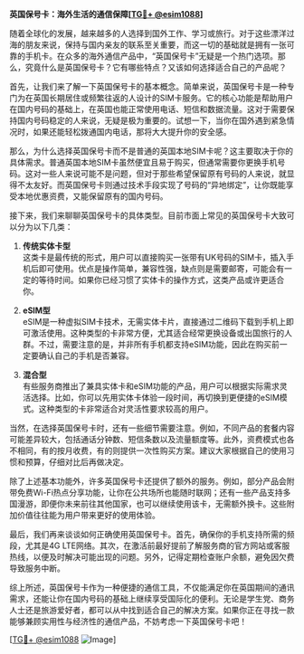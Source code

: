 **英国保号卡：海外生活的通信保障[[TG💪+ @esim1088](https://t.me/s/esim1088)]**

随着全球化的发展，越来越多的人选择到国外工作、学习或旅行。对于这些漂洋过海的朋友来说，保持与国内亲友的联系至关重要，而这一切的基础就是拥有一张可靠的手机卡。在众多的海外通信产品中，“英国保号卡”无疑是一个热门选项。那么，究竟什么是英国保号卡？它有哪些特点？又该如何选择适合自己的产品呢？

首先，让我们来了解一下英国保号卡的基本概念。简单来说，英国保号卡是一种专门为在英国长期居住或频繁往返的人设计的SIM卡服务。它的核心功能是帮助用户在国内号码的基础上，在英国也能正常使用电话、短信和数据流量。这对于需要保持国内号码稳定的人来说，无疑是极为重要的。试想一下，当你在国外遇到紧急情况时，如果还能轻松拨通国内电话，那将大大提升你的安全感。

那么，为什么选择英国保号卡而不是普通的英国本地SIM卡呢？这主要取决于你的具体需求。普通英国本地SIM卡虽然便宜且易于购买，但通常需要你更换手机号码。这对一些人来说可能不是问题，但对于那些希望保留原有号码的人来说，就显得不太友好。而英国保号卡则通过技术手段实现了号码的“异地绑定”，让你既能享受本地优惠资费，又能保留原有的国内号码。

接下来，我们来聊聊英国保号卡的具体类型。目前市面上常见的英国保号卡大致可以分为以下几类：

1. **传统实体卡型**  
这类卡是最传统的形式，用户可以直接购买一张带有UK号码的SIM卡，插入手机后即可使用。优点是操作简单，兼容性强，缺点则是需要邮寄，可能会有一定的等待时间。如果你已经习惯了实体卡的操作方式，这类产品或许更适合你。

2. **eSIM型**  
eSIM是一种虚拟SIM卡技术，无需实体卡片，直接通过二维码下载到手机上即可激活使用。这种类型的卡非常方便，尤其适合经常更换设备或出国旅行的人群。不过，需要注意的是，并非所有手机都支持eSIM功能，因此在购买前一定要确认自己的手机是否兼容。

3. **混合型**  
有些服务商推出了兼具实体卡和eSIM功能的产品，用户可以根据实际需求灵活选择。比如，你可以先用实体卡体验一段时间，再切换到更便捷的eSIM模式。这种类型的卡非常适合对灵活性要求较高的用户。

当然，在选择英国保号卡时，还有一些细节需要注意。例如，不同产品的套餐内容可能差异较大，包括通话分钟数、短信条数以及流量额度等。此外，资费模式也各不相同，有的按月收费，有的则提供一次性购买方案。建议大家根据自己的使用习惯和预算，仔细对比后再做决定。

除了上述基本功能外，许多英国保号卡还提供了额外的服务。例如，部分产品会附带免费Wi-Fi热点分享功能，让你在公共场所也能随时联网；还有一些产品支持多国漫游，即便你未来前往其他国家，也可以继续使用该卡，无需额外换卡。这些附加价值往往能为用户带来更好的使用体验。

最后，我们再来谈谈如何正确使用英国保号卡。首先，确保你的手机支持所需的频段，尤其是4G LTE网络。其次，在激活前最好提前了解服务商的官方网站或客服热线，以便及时解决可能出现的问题。另外，记得定期检查账户余额，避免因欠费导致服务中断。

综上所述，英国保号卡作为一种便捷的通信工具，不仅能满足你在英国期间的通讯需求，还能让你在国内号码的基础上继续享受国际化的便利。无论是学生党、商务人士还是旅游爱好者，都可以从中找到适合自己的解决方案。如果你正在寻找一款能够兼顾实用性与经济性的通信产品，不妨考虑一下英国保号卡吧！

[[TG💪+ @esim1088](https://t.me/s/esim1088) ![Image](https://i.postimg.cc/4NQfJmqS/Snipaste-2025-05-13-00-14-12.png)]